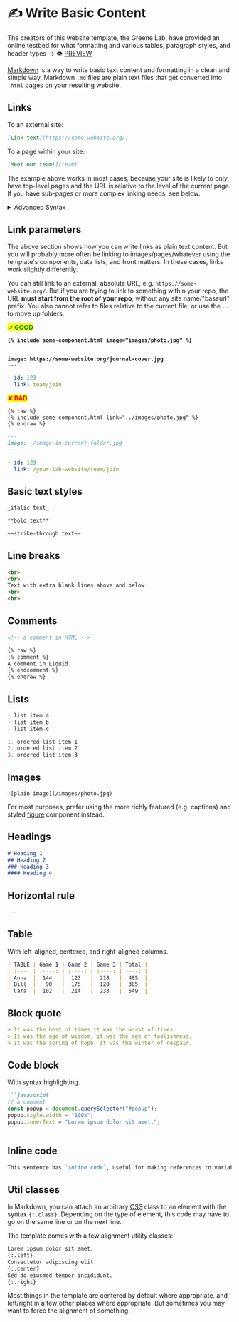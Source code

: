 # ✍ Write Basic Content

The creators of this website template, the Greene Lab, have provided an online testbed for what formatting and various tables, paragraph styles, and header types--> 👁 [PREVIEW](https://greenelab.github.io/lab-website-template/testbed#basic-formatting)

[Markdown](https://commonmark.org/help/) is a way to write basic text content and formatting in a clean and simple way. Markdown `.md` files are plain text files that get converted into `.html` pages on your resulting website.

## Links

To an external site:

```markdown
[Link text](https://some-website.org/)
```

To a page within your site:

```markdown
[Meet our team!](team)
```

The example above works in most cases, because your site is likely to only have top-level pages and the URL is relative to the level of the current page. If you have sub-pages or more complex linking needs, see below.

<details>

<summary>Advanced Syntax</summary>



ou can of course use any [standard path syntax](https://www.w3schools.com/html/html\_filepaths.asp):

```markdown
Page/photo located in same folder as current page (i.e. a sub-page)
[Link text](page)
[Link text](photo.jpg)

Photo located in sub-folder of current page
[Link text](assets/photo.jpg)

Photo located in folder one level up from current page
[Link text](../photo.jpg)

Page/sub-page, starting from root of website
[Link text](/page)
[Link text](/page/sub-page)
```

But note, if starting from root (last examples above), you need to prepend your "baseurl", if the [URL you set up](broken-reference) has one (e.g. `your-lab.github.io/your-lab-website`):

```markdown
Manually prepend baseurl
[Link text](/englert-lab/page/sub-page)

Jekyll automatically prepends the right baseurl
[Link text]({{ "/page/sub-page" | relative_url }})
[Link text]({% link page/sub-page/
```

</details>

## Link parameters

The above section shows how you can write links as plain text content. But you will probably more often be linking to images/pages/whatever using the template's components, data lists, and front matters. In these cases, links work slightly differently.

You can still link to an external, absolute URL, e.g. `https://some-website.org/`. But if you are trying to link to something within your repo, the URL **must start from the root of your repo**, without any site name/"baseurl" prefix. You also cannot refer to files relative to the current file, or use the `..` to move up folders.

<mark style="color:green;">**✓ GOOD**</mark>

<pre class="language-liquid"><code class="lang-liquid"><strong>{% include some-component.html image="images/photo.jpg" %}
</strong></code></pre>

<pre class="language-markdown"><code class="lang-markdown">---
<strong>image: https://some-website.org/journal-cover.jpg
</strong>---
</code></pre>

```yaml
- id: 123
  link: team/join
```

<mark style="color:red;">**✘ BAD**</mark>

```liquid
{% raw %}
{% include some-component.html link="../images/photo.jpg" %}
{% endraw %}
```

```markdown
---
image: ./image-in-current-folder.jpg
---
```

```yaml
- id: 123
  link: /your-lab-website/team/join
```

## **Basic text styles**

```markdown
_italic text_
```

```markdown
**bold text**
```

```markdown
~~strike-through text~~
```

## **Line breaks**

```html
<br>
<br>
Text with extra blank lines above and below
<br>
<br>
```

## **Comments**

```markdown
<!-- a comment in HTML -->

{% raw %}
{% comment %}
A comment in Liquid
{% endcomment %}
{% endraw %}
```

## **Lists**

```markdown
- list item a
- list item b
- list item c
```

```markdown
1. ordered list item 1
2. ordered list item 2
3. ordered list item 3
```

## Images

```
![plain image](/images/photo.jpg)
```

For most purposes, prefer using the more richly featured (e.g. captions) and styled [figure](broken-reference) component instead.

## **Headings**

```markdown
# Heading 1
## Heading 2
### Heading 3
#### Heading 4
```

## **Horizontal rule**

```markdown
---
```

## **Table**

With left-aligned, centered, and right-aligned columns.

```markdown
| TABLE | Game 1 | Game 2 | Game 3 | Total |
| :---- | :----: | :----: | :----: | ----: |
| Anna  |  144   |  123   |  218   |  485  |
| Bill  |   90   |  175   |  120   |  385  |
| Cara  |  102   |  214   |  233   |  549  |
```

## **Block quote**

```markdown
> It was the best of times it was the worst of times.
> It was the age of wisdom, it was the age of foolishness.
> It was the spring of hope, it was the winter of despair.
```

## **Code block**

With syntax highlighting.

````markdown
```javascript
// a comment
const popup = document.querySelector("#popup");
popup.style.width = "100%";
popup.innerText = "Lorem ipsum dolor sit amet.";
```
````

## **Inline code**

```markdown
This sentence has `inline code`, useful for making references to variables, packages, versions, etc. within a sentence.
```

## **Util classes**

In Markdown, you can attach an arbitrary [CSS](broken-reference) class to an element with the syntax `{:.class}`. Depending on the type of element, this code may have to go on the same line or on the next line.

The template comes with a few alignment utility classes:

```markdown
Lorem ipsum dolor sit amet.
{:.left}
Consectetur adipiscing elit.
{:.center}
Sed do eiusmod tempor incididunt.
{:.right}
```

Most things in the template are centered by default where appropriate, and left/right in a few other places where appropriate. But sometimes you may want to force the alignment of something.
